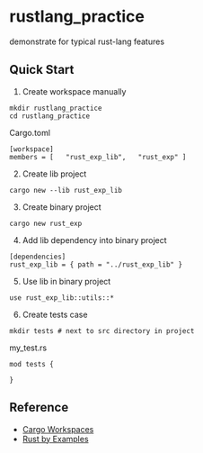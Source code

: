 # rustlang_practice
demonstrate for typical rust-lang features

## Quick Start

1. Create workspace manually
~~~
mkdir rustlang_practice
cd rustlang_practice
~~~

Cargo.toml
~~~
[workspace] 
members = [   "rust_exp_lib",   "rust_exp" ]
~~~

2. Create lib project
~~~
cargo new --lib rust_exp_lib
~~~

3. Create binary project
~~~
cargo new rust_exp
~~~

4. Add lib dependency into binary project
~~~~
[dependencies] 
rust_exp_lib = { path = "../rust_exp_lib" }
~~~~

5. Use lib in binary project
~~~
use rust_exp_lib::utils::*
~~~

6. Create tests case
~~~
mkdir tests # next to src directory in project
~~~

my_test.rs
~~~
mod tests {
  
}
~~~

## Reference
- [Cargo Workspaces](https://doc.rust-lang.org/book/ch14-03-cargo-workspaces.html)
- [Rust by Examples](https://doc.rust-lang.org/rust-by-example/)
